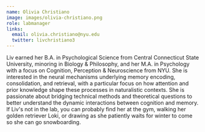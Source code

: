 ```yaml
---
name: Olivia Christiano
image: images/olivia-christiano.png
role: labmanager
links:
  email: olivia.christiano@nyu.edu
  twitter: livchristiano3
---
```



Liv earned her B.A. in Psychological Science from Central Connecticut State University, minoring in Biology & Philosophy, and her M.A. in Psychology with a focus on Cognition, Perception & Neuroscience from NYU. She is interested in the neural mechanisms underlying memory encoding, consolidation, and retrieval, with a particular focus on how attention and prior knowledge shape these processes in naturalistic contexts. She is passionate about bridging technical methods and theoretical questions to better understand the dynamic interactions between cognition and memory. If Liv's not in the lab, you can probably find her at the gym, walking her golden retriever Loki, or drawing as she patiently waits for winter to come so she can go snowboarding. 
